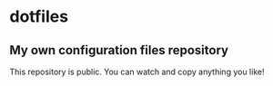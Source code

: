 dotfiles
========

My own configuration files repository
-------------------------------------

This repository is public. You can watch and copy anything you like!
